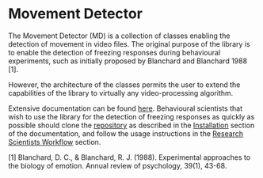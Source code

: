 # Movement Detector

The Movement Detector (MD) is a collection of classes enabling the detection of movement in video files. The original
purpose of the library is to enable the detection of freezing responses during behavioural experiments,
such as initially proposed by Blanchard and Blanchard 1988 [1].

However, the architecture of the classes permits the user to extend the capabilities of the library to virtually any
video-processing algorithm.

Extensive documentation can be found [here](https://movement-detector.readthedocs.io/en/latest/). Behavioural 
scientists that wish to use the library for the detection of freezing responses as quickly as possible should clone the 
[repository](https://github.com/petioptrv/movement_detector) as described in the 
[Installation](https://movement-detector.readthedocs.io/en/latest/#installation) section of the documentation, 
and follow the usage instructions in the 
[Research Scientists Workflow](https://movement-detector.readthedocs.io/en/latest/#research-scientists-workflow) 
section.


[1] Blanchard, D. C., & Blanchard, R. J. (1988). Experimental approaches to the biology of emotion. Annual review of psychology, 39(1), 43-68.
